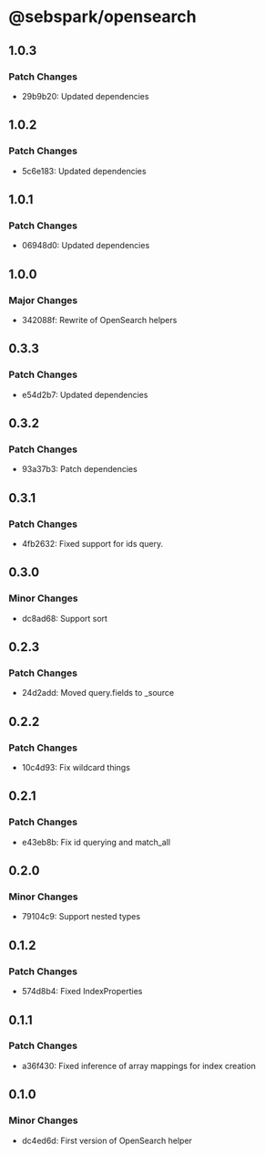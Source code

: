 # @sebspark/opensearch

## 1.0.3

### Patch Changes

- 29b9b20: Updated dependencies

## 1.0.2

### Patch Changes

- 5c6e183: Updated dependencies

## 1.0.1

### Patch Changes

- 06948d0: Updated dependencies

## 1.0.0

### Major Changes

- 342088f: Rewrite of OpenSearch helpers

## 0.3.3

### Patch Changes

- e54d2b7: Updated dependencies

## 0.3.2

### Patch Changes

- 93a37b3: Patch dependencies

## 0.3.1

### Patch Changes

- 4fb2632: Fixed support for ids query.

## 0.3.0

### Minor Changes

- dc8ad68: Support sort

## 0.2.3

### Patch Changes

- 24d2add: Moved query.fields to \_source

## 0.2.2

### Patch Changes

- 10c4d93: Fix wildcard things

## 0.2.1

### Patch Changes

- e43eb8b: Fix id querying and match_all

## 0.2.0

### Minor Changes

- 79104c9: Support nested types

## 0.1.2

### Patch Changes

- 574d8b4: Fixed IndexProperties<Date>

## 0.1.1

### Patch Changes

- a36f430: Fixed inference of array mappings for index creation

## 0.1.0

### Minor Changes

- dc4ed6d: First version of OpenSearch helper
